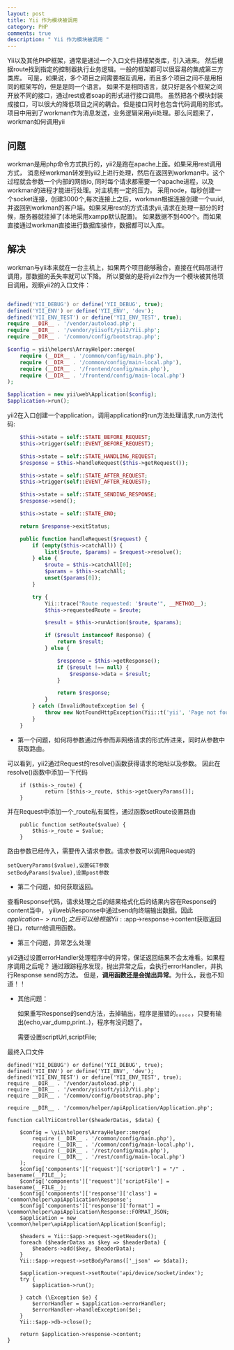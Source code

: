 ```yaml
---
layout: post
title: Yii 作为模块被调用
category: PHP
comments: true
description: " Yii 作为模块被调用 "
---
```



Yii以及其他PHP框架，通常是通过一个入口文件把框架类库，引入进来。
然后根据route找到指定的控制器执行业务逻辑。一般的框架都可以很容易的集成第三方类库。
可是，如果说，多个项目之间需要相互调用，而且多个项目之间不是用相同的框架写的，但是是同一个语言。
如果不是相同语言，就只好是各个框架之间开放不同的接口，通过rest或者soap的形式进行接口调用。
虽然把各个模块封装成接口，可以很大的降低项目之间的耦合。但是接口同时也包含代码调用的形式。
项目中用到了workman作为消息发送，业务逻辑采用yii处理。那么问题来了，workman如何调用yii

## 问题
workman是用php命令方式执行的，yii2是跑在apache上面。如果采用rest调用方式，
消息经workman转发到yii2上进行处理，然后在返回到workman中。这个过程就会参数一个内部的网络io,
同时每个请求都需要一个apache进程，以及workman的进程才能进行处理。对主机有一定的压力。
采用node，每秒创建一个socket连接，创建3000个,每次连接上之后，workman根据连接创建一个uuid,
并返回到workman的客户端。如果采用rest的方式请求yii,请求在处理一部分的时候，服务器就挂掉了(本地采用xampp默认配置)。
如果数据不到400个。而如果直接通过workman直接进行数据库操作，数据都可以入库。

## 解决
workman与yii本来就在一台主机上，如果两个项目能够融合，直接在代码层进行调用，那数据的丢失率就可以下降。
所以要做的是将yii2z作为一个模块被其他项目调用。观察yii2的入口文件：

```php

defined('YII_DEBUG') or define('YII_DEBUG', true);
defined('YII_ENV') or define('YII_ENV', 'dev');
defined('YII_ENV_TEST') or define('YII_ENV_TEST', true);
require __DIR__ . '/vendor/autoload.php';
require __DIR__ . '/vendor/yiisoft/yii2/Yii.php';
require __DIR__ . '/common/config/bootstrap.php';

$config = yii\helpers\ArrayHelper::merge(
    require (__DIR__ . '/common/config/main.php'),
    require (__DIR__ . '/common/config/main-local.php'),
    require (__DIR__ . '/frontend/config/main.php'),
    require (__DIR__ . '/frontend/config/main-local.php')
);

$application = new yii\web\Application($config);
$application->run();

```

yii2在入口创建一个application，调用application的run方法处理请求,run方法代码:

```php
    $this->state = self::STATE_BEFORE_REQUEST;
    $this->trigger(self::EVENT_BEFORE_REQUEST);

    $this->state = self::STATE_HANDLING_REQUEST;
    $response = $this->handleRequest($this->getRequest());

    $this->state = self::STATE_AFTER_REQUEST;
    $this->trigger(self::EVENT_AFTER_REQUEST);

    $this->state = self::STATE_SENDING_RESPONSE;
    $response->send();

    $this->state = self::STATE_END;

    return $response->exitStatus;
```

```php
    public function handleRequest($request) {
        if (empty($this->catchAll)) {
            list($route, $params) = $request->resolve();
        } else {
            $route = $this->catchAll[0];
            $params = $this->catchAll;
            unset($params[0]);
        }

        try {
            Yii::trace("Route requested: '$route'", __METHOD__);
            $this->requestedRoute = $route;

            $result = $this->runAction($route, $params);

            if ($result instanceof Response) {
                return $result;
            } else {

                $response = $this->getResponse();
                if ($result !== null) {
                    $response->data = $result;
                }

                return $response;
            }
        } catch (InvalidRouteException $e) {
            throw new NotFoundHttpException(Yii::t('yii', 'Page not found.'), $e->getCode(), $e);
        }
    }
```

*   第一个问题，如何将参数通过传参而非网络请求的形式传进来，同时从参数中获取路由。

可以看到，yii2通过Request的resolve()函数获得请求的地址以及参数。
因此在resolve()函数中添加一下代码

```
    if ($this->_route) {
            return [$this->_route, $this->getQueryParams()];
    }
```

并在Request中添加一个_route私有属性，通过函数setRoute设置路由

```
    public function setRoute($value) {
        $this->_route = $value;
    }
```
路由参数已经传入，需要传入请求参数。请求参数可以调用Request的
```
setQueryParams($value),设置GET参数
setBodyParams($value),设置post参数
```

*   第二个问题，如何获取返回。

查看Response代码，请求处理之后的结果格式化后的结果内容在Response的content当中，
yii\web\Response中通过send向终端输出数据。因此$application->run();之后可以给根
据Yii::$app->response->content获取返回接口，return给调用函数。

*   第三个问题，异常怎么处理

yii2通过设置errorHandler处理程序中的异常，保证返回结果不会太难看。如果程序调用之后呢？
通过跟踪程序发现，抛出异常之后，会执行errorHandler，并执行Response send的方法。
但是，**调用函数还是会抛出异常**。为什么，我也不知道！！

*   其他问题：

    如果重写Response的send方法，去掉输出，程序是报错的。。。。。，只要有输出(echo,var_dump,print..)，程序有没问题了。

    需要设置scriptUrl,scriptFile;

最终入口文件

```
defined('YII_DEBUG') or define('YII_DEBUG', true);
defined('YII_ENV') or define('YII_ENV', 'dev');
defined('YII_ENV_TEST') or define('YII_ENV_TEST', true);
require __DIR__ . '/vendor/autoload.php';
require __DIR__ . '/vendor/yiisoft/yii2/Yii.php';
require __DIR__ . '/common/config/bootstrap.php';

require __DIR__ . '/common/helper/apiApplication/Application.php';

function callYiiController($headerDatas, $data) {

    $config = \yii\helpers\ArrayHelper::merge(
        require (__DIR__ . '/common/config/main.php'),
        require (__DIR__ . '/common/config/main-local.php'),
        require (__DIR__ . '/rest/config/main.php'),
        require (__DIR__ . '/rest/config/main-local.php')
    );
    $config['components']['request']['scriptUrl'] = "/" . basename(__FILE__);
    $config['components']['request']['scriptFile'] = basename(__FILE__);
    $config['components']['response']['class'] = 'common\helper\apiApplication\Response';
    $config['components']['response']['format'] = \common\helper\apiApplication\Response::FORMAT_JSON;
    $application = new \common\helper\apiApplication\Application($config);

    $headers = Yii::$app->request->getHeaders();
    foreach ($headerDatas as $key => $headerData) {
        $headers->add($key, $headerData);
    }
    Yii::$app->request->setBodyParams(['_json' => $data]);

    $application->request->setRoute('api/device/socket/index');
    try {
        $application->run();

    } catch (\Exception $e) {
        $errorHandler = $application->errorHandler;
        $errorHandler->handleException($e);
    }
    Yii::$app->db->close();

    return $application->response->content;
}
```



